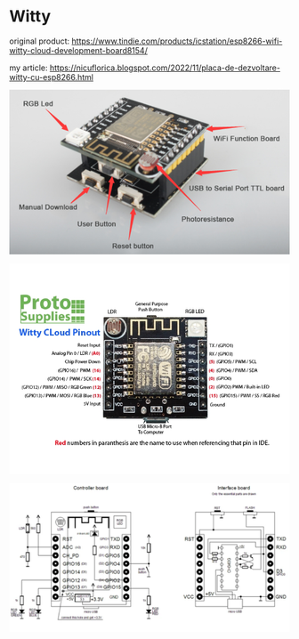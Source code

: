 # Witty
original product: https://www.tindie.com/products/icstation/esp8266-wifi-witty-cloud-development-board8154/

my article: https://nicuflorica.blogspot.com/2022/11/placa-de-dezvoltare-witty-cu-esp8266.html

![photo](https://github.com/tehniq3/Witty/blob/main/Witty_photo.PNG)

![pinout](https://github.com/tehniq3/Witty/blob/main/Witty_pinout.jpg)

![schematic](https://github.com/tehniq3/Witty/blob/main/Witty_schematic.PNG)
